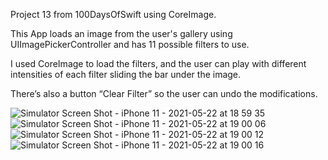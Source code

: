 
Project 13 from 100DaysOfSwift using CoreImage.

This App loads an image from the user's gallery using UIImagePickerController and has 11 possible filters to use.

I used CoreImage to load the filters, and the user can play with different intensities of each filter sliding the bar under the image. 

There’s also a button “Clear Filter” so the user can undo the modifications. 

![Simulator Screen Shot - iPhone 11 - 2021-05-22 at 18 59 35](https://user-images.githubusercontent.com/80002790/119241921-4aa3b880-bb30-11eb-8de4-b1e652c78c88.png)
![Simulator Screen Shot - iPhone 11 - 2021-05-22 at 19 00 06](https://user-images.githubusercontent.com/80002790/119241923-51323000-bb30-11eb-997a-a58b9e4716a8.png)
![Simulator Screen Shot - iPhone 11 - 2021-05-22 at 19 00 12](https://user-images.githubusercontent.com/80002790/119241927-555e4d80-bb30-11eb-8c51-64359f25db20.png)
![Simulator Screen Shot - iPhone 11 - 2021-05-22 at 19 00 16](https://user-images.githubusercontent.com/80002790/119241928-57c0a780-bb30-11eb-8824-b80dbcb55c03.png)



